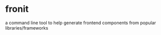 # fronit
a command line tool to help generate frontend components from popular libraries/frameworks
